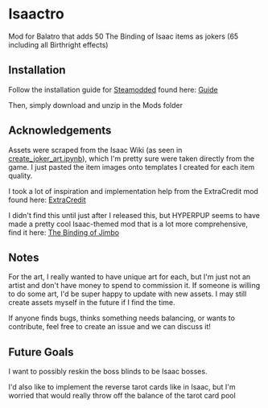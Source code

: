 # Isaactro
Mod for Balatro that adds 50 The Binding of Isaac items as jokers (65 including all Birthright effects)

## Installation
Follow the installation guide for [Steamodded](https://github.com/Steamodded) found here: [Guide](https://github.com/Steamodded/smods/wiki)

Then, simply download and unzip in the Mods folder

## Acknowledgements
Assets were scraped from the Isaac Wiki (as seen in [create_joker_art.ipynb](https://github.com/WilliamFlinchbaugh/Isaactro/blob/main/create_joker_art.ipynb)), which I'm pretty sure were taken directly from the game. I just pasted the item images onto templates I created for each item quality.

I took a lot of inspiration and implementation help from the ExtraCredit mod found here: [ExtraCredit](https://github.com/GuilloryCraft/ExtraCredit)

I didn't find this until just after I released this, but HYPERPUP seems to have made a pretty cool Isaac-themed mod that is a lot more comprehensive, find it here: [The Binding of Jimbo](https://jimbo.hyperpup.pet/)

## Notes
For the art, I really wanted to have unique art for each, but I'm just not an artist and don't have money to spend to commission it. If someone is willing to do some art, I'd be super happy to update with new assets. I may still create assets myself in the future if I find the time.

If anyone finds bugs, thinks something needs balancing, or wants to contribute, feel free to create an issue and we can discuss it!

## Future Goals
I want to possibly reskin the boss blinds to be Isaac bosses. 

I'd also like to implement the reverse tarot cards like in Isaac, but I'm worried that would really throw off the balance of the tarot card pool

